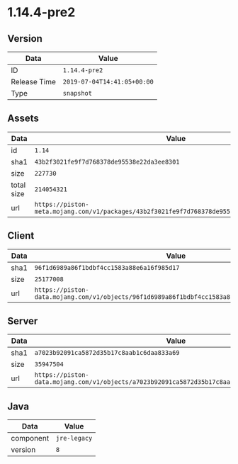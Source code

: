 # 1.14.4-pre2

## Version

|**Data**        | **Value**                 |
|----------------|-------------------------|
| ID   | ```1.14.4-pre2```   |
| Release Time   | ```2019-07-04T14:41:05+00:00```   |
| Type   | ```snapshot```   |

## Assets

|**Data**        | **Value**                 |
|----------------|-------------------------|
| id   | ```1.14```   |
| sha1   | ```43b2f3021fe9f7d768378de95538e22da3ee8301```   |
| size   | ```227730```   |
| total size  | ```214054321```  |
| url       | ```https://piston-meta.mojang.com/v1/packages/43b2f3021fe9f7d768378de95538e22da3ee8301/1.14.json``` |

## Client

|**Data**        | **Value**                 |
|----------------|-------------------------|
| sha1   | ```96f1d6989a86f1bdbf4cc1583a88e6a16f985d17```   |
| size   | ```25177008```   |
| url       | ```https://piston-data.mojang.com/v1/objects/96f1d6989a86f1bdbf4cc1583a88e6a16f985d17/client.jar``` |

## Server

|**Data**        | **Value**                 |
|----------------|-------------------------|
| sha1   | ```a7023b92091ca5872d35b17c8aab1c6daa833a69```   |
| size   | ```35947504```   |
| url       | ```https://piston-data.mojang.com/v1/objects/a7023b92091ca5872d35b17c8aab1c6daa833a69/server.jar``` |

## Java

|**Data**        | **Value**                 |
|----------------|-------------------------|
| component   | ```jre-legacy```   |
| version   | ```8```   |